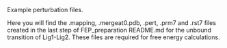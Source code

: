 Example perturbation files.

Here you will find the .mapping, .mergeat0.pdb, .pert, .prm7 and .rst7 files created in the last step of FEP_preparation README.md for the unbound transition of Lig1-Lig2.
These files are required for free energy calculations.
